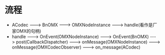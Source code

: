 # 流程
* ACodec ---> BnOMX ---> OMXNodeInstance ---> handle(看作是厂家OMX的句柄)
* handle ---> OnEvent(OMXNodeInstance) ---> OnEvent(BnOMX) ---> post(CallbackDispatcher) ---> onMessage(OMXNodeInstance) ---> onMessage(OMXCodecObserver) ---> on_message(ACodec)
